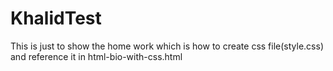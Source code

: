 # KhalidTest
This is just to show the home work which is how to create css file(style.css) and reference it in html-bio-with-css.html
